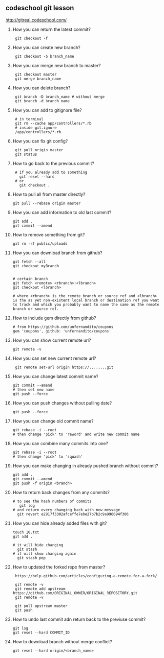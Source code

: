 ## codeschool git lesson 
http://gitreal.codeschool.com/

1. How you can return the latest commit?
  
        git checkout -f 
2. How you can create new branch?
        
        git checkout -b branch_name
3. How you can merge new branch to master?
        
        git checkout master
        git merge branch_name
4. How you can delete branch?
        
        git branch -D branch_name # without merge
        git branch -d branch_name
5. How you can add to gitignore file?
        
        # in terminal
        git rm --cache app/controllers/*.rb
        # inside git.ignore
        /app/controllers/*.rb
6. How you can fix git config?
        
        git pull origin master
        git status
7. How to go back to the previous commit?
        
        # if you already add to something
          git reset --hard
        # or
          git checkout .
8. How to pull all from master directly?
      
       git pull --rebase origin master
9. How you can add information to old last commit?
      
       git add .
       git commit --amend
10. How to remove something from git?
      
        git rm -rf public/uploads
11. How you can download branch from github?
        
        git fetch --all
        git checkout myBranch
        
        
        # certain branch
        git fetch <remote> <rbranch>:<lbranch> 
        git checkout <lbranch>
        
        # where <rbranch> is the remote branch or source ref and <lbranch> is the as yet non-existent local branch or destination ref you want to track and which you probably want to name the same as the remote branch or source ref.
        
        
12. How to include gem directly from github?
        
        # from https://github.com/unfernandito/coupons
        gem 'coupons', github: 'unfernandito/coupons'
        
13. How you can show current remote url?     

        git remote -v
        
14. How you can set new current remote url?
        
         git remote set-url origin https://........git
         
15. How you can change latest commit name?
        
        git commit --amend
        # then set new name 
        git push --force

16. How you can push changes without pulling date?
        
        git push --force
        
17. How you can change old commit name?
        
        git rebase -i --root
        # then change 'pick' to 'reword' and write new commit name

19. How you can combine many commits into one?
        
        git rebase -i --root
        # then change 'pick' to 'squash'
20. How you can make changing in already pushed branch without commit?
        
        git add .
        git commit --amend
        git push -f origin <branch>
21. How to return back changes from any commits?
        
        # to see the hash numbers of commits
           git log 
        # and return every changing back with new message
          git revert e2917f3302afceffe7ebe27b7b2c9a996694f306
22. How you can hide already added files with git?
        
        touch 10.txt
        git add .
        
        # it will hide changing
          git stash
        # it will show changing again
          git stash pop
        
23. How to updated the forked repo from master?
       
         https://help.github.com/articles/configuring-a-remote-for-a-fork/

         git remote -v
         git remote add upstream https://github.com/ORIGINAL_OWNER/ORIGINAL_REPOSITORY.git
         git remote -v

         git pull upstream master
         git push 
24. How to undo last commit adn return back to the previuse commit?
        
        git log
        git reset --hard COMMIT_ID
25. How to download branch without merge conflict?
        
        git reset --hard origin/<branch_name>
